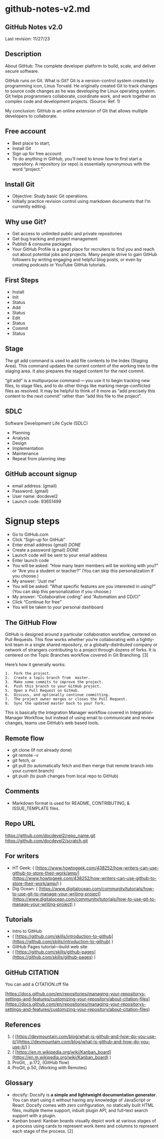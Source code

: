 # github-notes-v2.md

## GitHub Notes v2.0 
Last revision: 11/27/23

## Description
About GitHub: The complete developer platform to build, scale, and deliver secure software.

GitHub runs on Git. What is Git? Git is a version-control system created by programming icon, Linus Torvald. He originally created Git to track changes to source code changes as he was developing the Linux operating system. Git helps programmers collaborate, coordinate work, and work together on complex code and development projects.
(Source: Ref. 1)

My conclusion: GitHub is an online extension of Git that allows multiple developers to collaborate.

## Free account

* 	Best place to start, 
* 	Install Git
* 	Sign up for free account 
* 	To do anything in GitHub, youʼll need to know how to first start a repository. A repository (or repo) is essentially synonymous with the word “project.”


## Install Git

* 	Objective: Study basic Git operations.
* 	Initially practice revision control using markdown documents that I’m currently editing.


## Why use Git?

* 	Get access to unlimited public and private repositories
* 	Get bug tracking and project management
* 	Publish & consume packages
* 	Your GitHub Profile is a great place for recruiters to find you and reach out about potential jobs and projects. Many people strive to gain GitHub followers by writing engaging and helpful blog posts, or even by creating podcasts or YouTube GitHub tutorials.


## First Steps

* 	Install 
* 	Init
* 	Status
* 	Add
* 	Status 
* 	Edit 
* 	Status 
* 	Commit 
* 	Status 


## Stage
The git add command is used to add file contents to the Index (Staging Area). This command updates the current content of the working tree to the staging area. It also prepares the staged content for the next commit.

“git add” is a multipurpose command — you use it to begin tracking new files, to stage files, and to do other things like marking merge-conflicted files as resolved. It may be helpful to think of it more as “add precisely this content to the next commit” rather than “add this file to the project”.

## SDLC
Software Development Life Cycle (SDLC)
* 	Planning
* 	Analysis
* 	Design
* 	Implementation
* 	Maintenance
* 	Repeat from planning step

## GitHub account signup

* 	email address: (gmail)
* 	Password: (gmail)
* 	User name: docdevel2
* 	Launch code: 93651499


# Signup steps
* 	Go to GitHub.com
* 	Click “Sign-up for GitHub”
* 	Enter email address (gmail) *DONE*
* 	Create a password (gmail) *DONE*
* 	Launch code will be sent to your email address 
* 	Enter launch code
* 	You will be asked: “How many team members will be working with you?” or “Are you a student or teacher?” (You can skip this personalization if you choose.)
* 	My answer: “Just me”
* 	You will be asked: “What specific features are you interested in using?” (You can skip this personalization if you choose.)
* 	My answer: “Collaborative coding” and “Automation and CD/CI”
* 	Click “Continue for free”
* 	You will be taken to your personal dashboard 


## The GitHub Flow 

GitHub is designed around a particular collaboration workflow, centered on Pull Requests. This flow works whether you’re collaborating with a tightly-knit team in a single shared repository, or a globally-distributed company or network of strangers contributing to a project through dozens of forks. It is centered on the  Topic Branches  workflow covered in  Git Branching. [3]

Here’s how it generally works: 

	1.	Fork the project. 
	2.	Create a topic branch from  master. 
	3.	Make some commits to improve the project. 
	4.	Push this branch to your GitHub project. 
	5.	Open a Pull Request on GitHub. 
	6.	Discuss, and optionally continue committing. 
	7.	The project owner merges or closes the Pull Request. 
	8.	Sync the updated master back to your fork. 

This is basically the Integration Manager workflow covered in  Integration-Manager Workflow, but instead of using email to communicate and review changes, teams use GitHub’s web based tools.

## Remote flow 

* git clone (If not already done)  
* git remote -v  
* git fetch, or  
* git pull (to automatically fetch and then merge that remote branch into your current branch)  
* git push (to push changes from local repo to GitHub)  

## Comments

* 	Markdown format is used for README, CONTRIBUTING, & ISSUE_TEMPLATE files.


## Repo  URL
https://github.com/docdevel2/repo_name.git
https://github.com/docdevel2/scratch.git

## For writers

* 	HT Geek: ( [https://www.howtogeek.com/438252/how-writers-can-use-github-to-store-their-work/amp/](https://www.howtogeek.com/438252/how-writers-can-use-github-to-store-their-work/amp/) )
* 	Dig Ocean: ( [https://www.digitalocean.com/community/tutorials/how-to-use-git-to-manage-your-writing-project](https://www.digitalocean.com/community/tutorials/how-to-use-git-to-manage-your-writing-project) )


## Tutorials

* 	Intro to GitHub 
* 	( [https://github.com/skills/introduction-to-github](https://github.com/skills/introduction-to-github) )
* 	GitHub Pages tutorial—build web site 
* 	( [https://github.com/skills/github-pages](https://github.com/skills/github-pages) )
## GitHub CITATION
You can add a CITATION.cff file

[https://docs.github.com/en/repositories/managing-your-repositorys-settings-and-features/customizing-your-repository/about-citation-files](https://docs.github.com/en/repositories/managing-your-repositorys-settings-and-features/customizing-your-repository/about-citation-files)

## References
1. (  [https://devmountain.com/blog/what-is-github-and-how-do-you-use-it/](https://devmountain.com/blog/what-is-github-and-how-do-you-use-it/)  ) 
2. (  [https://en.m.wikipedia.org/wiki/Kanban_board](https://en.m.wikipedia.org/wiki/Kanban_board)  )
3. ProGit, , p.172, (GitHub flow)
4. ProGit, p.50, (Working with Remotes)

## Glossary
* 	docsify: Docsify is **a simple and lightweight documentation generator**. You can start using it without having any knowledge of JavaScript or React. Docsify comes with zero configuration, no statically built HTML files, multiple theme support, inbuilt plugin API, and full-text search support with a plugin.
* 	Kanban board: Kanban boards visually depict work at various stages of a process using cards to represent work items and columns to represent each stage of the process. [2]


###